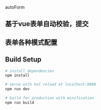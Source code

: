 autoForm
## 基于vue表单自动校验，提交
## 表单各种模式配置


## Build Setup

``` bash
# install dependencies
npm install

# serve with hot reload at localhost:8080
npm run dev

# build for production with minification
npm run build

